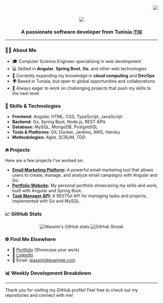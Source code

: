 <img align="right" src="https://visitor-badge.laobi.icu/badge?page_id=wassim20.wassim20" />

<h1 align="center">
    <img src="https://readme-typing-svg.herokuapp.com/?font=Righteous&size=35&center=true&vCenter=true&width=500&height=70&duration=4000&lines=Hi+There!+👋;+I'm+Wassim+Daoudi!;" />
</h1>

<h3 align="center">A passionate software developer from Tunisia 🇹🇳</h3>

---

### 👨‍💻 About Me
- 🎓 Computer Science Engineer specializing in web development
- 💻 Skilled in **Angular**, **Spring Boot**, **Go**, and other web technologies
- 🌱 Currently expanding my knowledge in **cloud computing** and **DevOps**
- 🌍 Based in Tunisia, but open to global opportunities and collaborations
- 🚀 Always eager to work on challenging projects that push my skills to the next level

### 🚀 Skills & Technologies
- **Frontend:** Angular, HTML, CSS, TypeScript, JavaScript
- **Backend:** Go, Spring Boot, Node.js, REST APIs
- **Database:** MySQL, MongoDB, PostgreSQL
- **Tools & Platforms:** Git, Docker, Jenkins, AWS, Heroku
- **Methodologies:** Agile, SCRUM, TDD

### 🔥 Projects
Here are a few projects I've worked on:
- **[Email Marketing Platform](https://github.com/wassim20/email-marketing-platform):** A powerful email marketing tool that allows users to create, manage, and analyze email campaigns with Angular and Go.
- **[Portfolio Website](https://github.com/wassim20/portfolio):** My personal portfolio showcasing my skills and work, built with Angular and Spring Boot.
- **[Task Manager API](https://github.com/wassim20/task-manager-api):** A RESTful API for managing tasks and projects, implemented with Go and MySQL.

### 📈 GitHub Stats
<p align="center">
    <img src="https://github-readme-stats.vercel.app/api?username=wassim20&show_icons=true&theme=radical" alt="Wassim's GitHub stats" />
    <img src="https://github-readme-streak-stats.herokuapp.com/?user=wassim20&theme=radical" alt="GitHub Streak" />
</p>

### 🌐 Find Me Elsewhere
- 📝 [Portfolio](https://wassim20.github.io) (Showcase your work)
- 💼 [LinkedIn](https://www.linkedin.com/in/wassim20/)
- 📧 Email: wassim@example.com

### 📊 Weekly Development Breakdown
<!--START_SECTION:waka-->
<!--END_SECTION:waka-->

---

Thank you for visiting my GitHub profile! Feel free to check out my repositories and connect with me!
